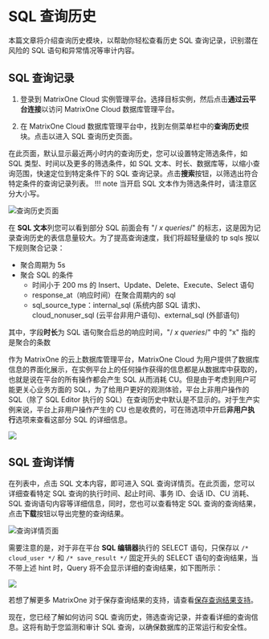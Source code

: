 # **SQL 查询历史**

本篇文章将介绍查询历史模块，以帮助你轻松查看历史 SQL 查询记录，识别潜在风险的 SQL 语句和异常情况等审计内容。

## SQL 查询记录

1. 登录到 MatrixOne Cloud 实例管理平台。选择目标实例，然后点击**通过云平台连接**以访问 MatrixOne Cloud 数据库管理平台。

2. 在 MatrixOne Cloud 数据库管理平台中，找到左侧菜单栏中的**查询历史**模块。点击以进入 SQL 查询历史页面。

在此页面，默认显示最近两小时内的查询历史，您可以设置特定筛选条件，如 SQL 类型、时间以及更多的筛选条件，如 SQL 文本、时长、数据库等，以缩小查询范围，快速定位到特定条件下的 SQL 查询记录。点击**搜索**按钮，以筛选出符合特定条件的查询记录列表。
!!! note
    当开启 SQL 文本作为筛选条件时，请注意区分大小写。

   ![查询历史页面](https://community-shared-data-1308875761.cos.ap-beijing.myqcloud.com/artwork/mocdocs/sqleditor/query_history_0.12_1.png)

在 **SQL 文本**列您可以看到部分 SQL 前面会有 "/ *x queries*/" 的标志，这是因为记录查询历史的表信息量较大。为了提高查询速度，我们将超轻量级的 tp sqls 按以下规则聚合记录：

- 聚合周期为 5s  
- 聚合 SQL 的条件  
    - 时间小于 200 ms 的 Insert、Update、Delete、Execute、Select 语句  
    - response_at（响应时间）在聚合周期内的 sql  
    - sql_source_type：internal_sql (系统内部 SQL 请求)、cloud_nonuser_sql (云平台非用户语句)、external_sql (外部语句)  

其中，字段**时长**为 SQL 语句聚合后总的响应时间，"/ *x queries*/" 中的 "x" 指的是聚合的条数

作为 MatrixOne 的云上数据库管理平台，MatrixOne Cloud 为用户提供了数据库信息的界面化展示，在实例平台上的任何操作获得的信息都是从数据库中获取的，也就是说在平台的所有操作都会产生 SQL 从而消耗 CU。但是由于考虑到用户可能更关心业务方面的 SQL，为了给用户更好的观测体验，平台上非用户操作的 SQL（除了 SQL Editor 执行的 SQL）在查询历史中默认是不显示的。对于生产实例来说，平台上非用户操作产生的 CU 也是收费的，可在筛选项中开启**非用户执行**选项来查看这部分 SQL 的详细信息。

![](https://community-shared-data-1308875761.cos.ap-beijing.myqcloud.com/artwork/mocdocs/sqleditor/query_history_0.12_2.png)

## SQL 查询详情

在列表中，点击 SQL 文本内容，即可进入 SQL 查询详情页。在此页面，您可以详细查看特定 SQL 查询的执行时间、起止时间、事务 ID、会话 ID、CU 消耗、SQL 查询语句内容等详细信息，同时，您也可以查看特定 SQL 查询的查询结果，点击**下载**按钮以导出完整的查询结果。

   ![查询详情页面](https://community-shared-data-1308875761.cos.ap-beijing.myqcloud.com/artwork/mocdocs/sqleditor/src_history_3.png)

需要注意的是，对于非在平台 **SQL 编辑器**执行的 SELECT 语句，只保存以 `/* cloud_user */` 和 `/* save_result */` 固定开头的 SELECT 语句的查询结果，当不带上述 hint 时，Query 将不会显示详细的查询结果，如下图所示：

  ![](https://community-shared-data-1308875761.cos.ap-beijing.myqcloud.com/artwork/mocdocs/sqleditor/src_history_4.png)

若想了解更多 MatrixOne 对于保存查询结果的支持，请查看[保存查询结果支持](https://docs.matrixorigin.cn/1.1.3/MatrixOne/Reference/Variable/system-variables/save_query_result/#_2)。

现在，您已经了解如何访问 SQL 查询历史，筛选查询记录，并查看详细的查询信息。这将有助于您监测和审计 SQL 查询，以确保数据库的正常运行和安全性。
